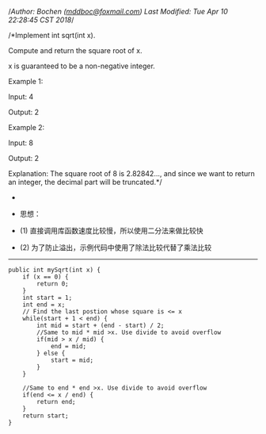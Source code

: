 /*Author: Bochen (mddboc@foxmail.com)
Last Modified: Tue Apr 10 22:28:45 CST 2018*/

/*Implement int sqrt(int x).

  Compute and return the square root of x.

   x is guaranteed to be a non-negative integer.


  Example 1:

   Input: 4

   Output: 2
  
  Example 2:

   Input: 8

   Output: 2
  
  Explanation: The square root of 8 is 2.82842..., and since we want to return an integer, the decimal part will be truncated.*/


 
* 
* 思想：

* (1) 直接调用库函数速度比较慢，所以使用二分法来做比较快

* (2) 为了防止溢出，示例代码中使用了除法比较代替了乘法比较

-------


    public int mySqrt(int x) {
        if (x == 0) {
            return 0;
        }
        int start = 1;
        int end = x;
        // Find the last postion whose square is <= x
        while(start + 1 < end) {
            int mid = start + (end - start) / 2;
            //Same to mid * mid >x. Use divide to avoid overflow
            if(mid > x / mid) {
                end = mid;
            } else {
                start = mid;
            }
        }
        
        //Same to end * end >x. Use divide to avoid overflow
        if(end <= x / end) {
            return end;
        }
        return start;
    }
